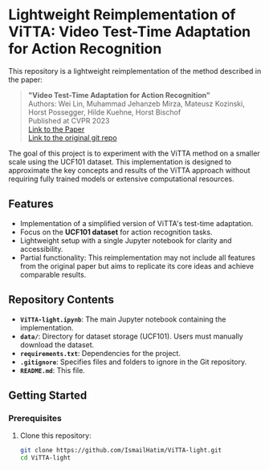 # Lightweight Reimplementation of ViTTA: Video Test-Time Adaptation for Action Recognition

This repository is a lightweight reimplementation of the method described in the paper:

> **"Video Test-Time Adaptation for Action Recognition"**  
> Authors: Wei Lin, Muhammad Jehanzeb Mirza, Mateusz Kozinski, Horst Possegger, Hilde Kuehne, Horst Bischof  
> Published at CVPR 2023  
> [Link to the Paper](https://openaccess.thecvf.com/content/CVPR2023/papers/Lin_Video_Test-Time_Adaptation_for_Action_Recognition_CVPR_2023_paper.pdf)  
> [Link to the original git repo](https://github.com/wlin-at/ViTTA)  

The goal of this project is to experiment with the ViTTA method on a smaller scale using the UCF101 dataset. This implementation is designed to approximate the key concepts and results of the ViTTA approach without requiring fully trained models or extensive computational resources.

## Features

- Implementation of a simplified version of ViTTA's test-time adaptation.
- Focus on the **UCF101 dataset** for action recognition tasks.
- Lightweight setup with a single Jupyter notebook for clarity and accessibility.
- Partial functionality: This reimplementation may not include all features from the original paper but aims to replicate its core ideas and achieve comparable results.

## Repository Contents

- **`ViTTA-light.ipynb`**: The main Jupyter notebook containing the implementation.
- **`data/`**: Directory for dataset storage (UCF101). Users must manually download the dataset.
- **`requirements.txt`**: Dependencies for the project.
- **`.gitignore`**: Specifies files and folders to ignore in the Git repository.
- **`README.md`**: This file.

## Getting Started

### Prerequisites

1. Clone this repository:
   ```bash
   git clone https://github.com/IsmailHatim/ViTTA-light.git
   cd ViTTA-light